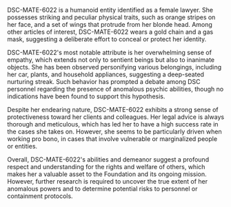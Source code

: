 DSC-MATE-6022 is a humanoid entity identified as a female lawyer. She possesses striking and peculiar physical traits, such as orange stripes on her face, and a set of wings that protrude from her blonde head. Among other articles of interest, DSC-MATE-6022 wears a gold chain and a gas mask, suggesting a deliberate effort to conceal or protect her identity.

DSC-MATE-6022's most notable attribute is her overwhelming sense of empathy, which extends not only to sentient beings but also to inanimate objects. She has been observed personifying various belongings, including her car, plants, and household appliances, suggesting a deep-seated nurturing streak. Such behavior has prompted a debate among DSC personnel regarding the presence of anomalous psychic abilities, though no indications have been found to support this hypothesis.

Despite her endearing nature, DSC-MATE-6022 exhibits a strong sense of protectiveness toward her clients and colleagues. Her legal advice is always thorough and meticulous, which has led her to have a high success rate in the cases she takes on. However, she seems to be particularly driven when working pro bono, in cases that involve vulnerable or marginalized people or entities.

Overall, DSC-MATE-6022's abilities and demeanor suggest a profound respect and understanding for the rights and welfare of others, which makes her a valuable asset to the Foundation and its ongoing mission. However, further research is required to uncover the true extent of her anomalous powers and to determine potential risks to personnel or containment protocols.